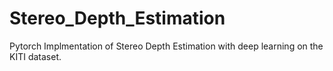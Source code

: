 # Stereo_Depth_Estimation
Pytorch Implmentation of Stereo Depth Estimation  with deep learning on the KITI dataset.
